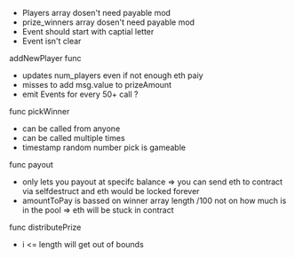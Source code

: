 * Players array dosen't need payable mod
* prize_winners array dosen't need payable mod
* Event should start with captial letter
* Event isn't clear
 

addNewPlayer func
* updates num_players even if not enough eth paiy
* misses to add msg.value to prizeAmount
* emit Events for every 50+ call ?

func pickWinner
* can be called from anyone
* can be called multiple times
* timestamp random number pick is gameable

func payout
* only lets you payout at specifc balance => you can send eth to contract via selfdestruct and eth would be locked forever
* amountToPay is bassed on winner array length /100 not on how much is in the pool => eth will be stuck in contract

func distributePrize
* i <= length will get out of bounds
